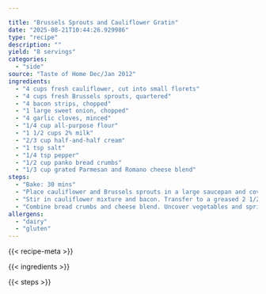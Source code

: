```yaml
---

title: "Brussels Sprouts and Cauliflower Gratin"
date: "2025-08-21T10:44:26.929986"
type: "recipe"
description: ""
yield: "8 servings"
categories:
  - "side"
source: "Taste of Home Dec/Jan 2012"
ingredients:
  - "4 cups fresh cauliflower, cut into small florets"
  - "4 cups fresh Brussels sprouts, quartered"
  - "4 bacon strips, chopped"
  - "1 large sweet onion, chopped"
  - "4 garlic cloves, minced"
  - "1/4 cup all-purpose flour"
  - "1 1/2 cups 2% milk"
  - "2/3 cup half-and-half cream"
  - "1 tsp salt"
  - "1/4 tsp pepper"
  - "1/2 cup panko bread crumbs"
  - "1/3 cup grated Parmesan and Romano cheese blend"
steps:
  - "Bake: 30 mins"
  - "Place cauliflower and Brussels sprouts in a large saucepan and cover with water. Bring to a boil. Cover and cook for 2-3 minutes or until crisp-tender, then drain. Meanwhile, in a large skillet, cook the bacon over medium heat until crisp. Remove to paper towels with a slotted spoon; drain, reserving drippings. Saute onion and garlic in bacon drippings until tender. Stir in flour until blended; gradually whisk in the milk, cream, salt and pepper. Bring to a boil; cook and stir for 2 minutes or until thickened."
  - "Stir in cauliflower mixture and bacon. Transfer to a greased 2 1/2 quart baking dish. Cover and bake at 375 degrees for 15 minutes."
  - "Combine bread crumbs and cheese blend. Uncover vegetables and sprinkle with bread crumb mixture. Bake, uncovered, for 15-20 minutes or until golden brown."
allergens:
  - "dairy"
  - "gluten"
---
```


{{< recipe-meta >}}

{{< ingredients >}}

{{< steps >}}
